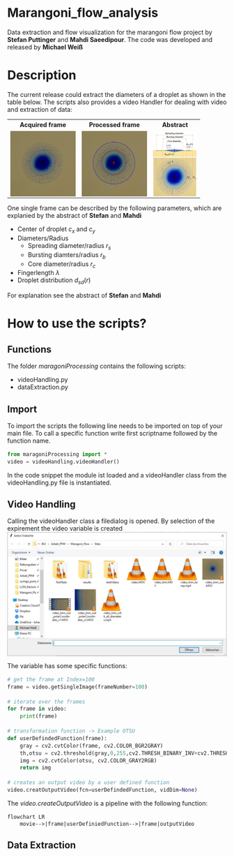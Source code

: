 # Marangoni_flow_analysis
Data extraction and flow visualization for the marangoni flow project by **Stefan Puttinger** and **Mahdi Saeedipour**. The code was developed and released by **Michael Weiß**



# Description
The current release could extract the diameters of a droplet as shown in the table below. The scripts also provides a video Handler for dealing with video and extraction of data:

<table>
  <tr>
    <th>Acquired frame</th>
    <th>Processed frame</th>
    <th>Abstract</th>
  </tr>
  <tr>
    <td>
        <img src="images/maragoni_flow_acquired.jpg"
        height="150"
        style="display: block; margin: 0 auto" />
    </td>
    <td>
        <img src="images/maragoni_flow_processed.jpg"
        height="150"
        style="display: block; margin: 0 auto">
    </td>
    <td>
        <img src="images/abstract_description.jpg"
        height="150"
        style="display: block; margin: 0 auto">
    </td>
  </tr>
</table>

One single frame can be described by the following parameters, which are explanied by the abstract of **Stefan** and **Mahdi**

* Center of droplet $c_x$ and $c_y$
* Diameters/Radius
    + Spreading diameter/radius $r_s$
    + Bursting diamters/radius $r_b$
    + Core diameter/radius $r_c$
* Fingerlength $\lambda$
* Droplet distribution $d_{sd}(r)$

For explanation see the abstract of **Stefan** and **Mahdi**


# How to use the scripts?
## Functions
The folder _maragoniProcessing_ contains the following scripts:
+ videoHandling.py
+ dataExtraction.py

## Import
To import the scripts the following line needs to be imported on top of your main file. To call a specific function write first scriptname followed by the function name.
```python
from maragoniProcessing import *
video = videoHandling.videoHandler()
```
In the code snippet the module ist loaded and a videoHandler class from the videoHandling.py file is instantiated.

## Video Handling
Calling the videoHandler class a filedialog is opened. By selection of the expirement the video variable is created
<img src="images/select_video.jpg"
width="600"
style="display: block; margin: 0 auto" />

The variable has some specific functions:
```python
# get the frame at Index=100
frame = video.getSingleImage(frameNumber=100)

# iterate over the frames
for frame in video:
    print(frame)

# transformation function -> Example OTSU
def userDefindedFunction(frame):
    gray = cv2.cvtColor(frame, cv2.COLOR_BGR2GRAY)
    th,otsu = cv2.threshold(gray,0,255,cv2.THRESH_BINARY_INV+cv2.THRESH_OTSU)
    img = cv2.cvtColor(otsu, cv2.COLOR_GRAY2RGB)
    return img

# creates an output video by a user defined function
video.creatOutputVideo(fcn=userDefindedFunction, vidDim=None)    
```
The _video.createOutputVideo_ is a pipeline with the following function:
```mermaid
flowchart LR
    movie-->|frame|userDefiniedFunction-->|frame|outputVideo
```

## Data Extraction

